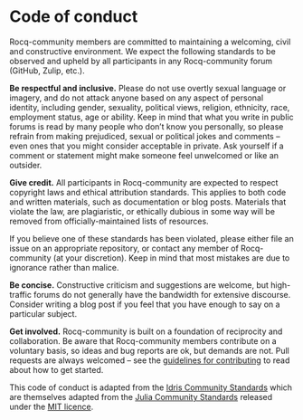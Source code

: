 # Code of conduct #

Rocq-community members are committed to maintaining a welcoming, civil and
constructive environment. We expect the following standards to be observed and
upheld by all participants in any Rocq-community forum (GitHub, Zulip, etc.).

**Be respectful and inclusive.** Please do not use overtly sexual language or
imagery, and do not attack anyone based on any aspect of personal identity,
including gender, sexuality, political views, religion, ethnicity, race, employment status,
age or ability. Keep in mind that what you write in public forums is read by
many people who don’t know you personally, so please refrain from making
prejudiced, sexual or political jokes and comments – even ones that you might
consider acceptable in private. Ask yourself if a comment or statement might
make someone feel unwelcomed or like an outsider.

**Give credit.** All participants in Rocq-community are expected to respect
copyright laws and ethical attribution standards. This applies to both code and
written materials, such as documentation or blog posts. Materials that violate
the law, are plagiaristic, or ethically dubious in some way will be removed
from officially-maintained lists of resources.

If you believe one of these standards has been violated, please either file an
issue on an appropriate repository, or contact any member of Rocq-community (at
your discretion). Keep in mind that most mistakes are due to ignorance rather
than malice.

**Be concise.** Constructive criticism and suggestions are welcome, but
high-traffic forums do not generally have the bandwidth for extensive
discourse. Consider writing a blog post if you feel that you have enough to say
on a particular subject.

**Get involved.** Rocq-community is built on a foundation of reciprocity and
collaboration. Be aware that Rocq-community members contribute on a voluntary
basis, so ideas and bug reports are ok, but demands are not. Pull requests are
always welcomed – see the [guidelines for contributing](CONTRIBUTING.md) to
read about how to get started.

This code of conduct is adapted from the [Idris Community Standards][idris]
which are themselves adapted from the [Julia Community Standards][julia]
released under the [MIT licence][license].

[idris]: https://www.idris-lang.org/pages/community-standards.html
[julia]: https://julialang.org/community/standards/
[license]: http://idris-lang.org/julia/LICENSE.md
